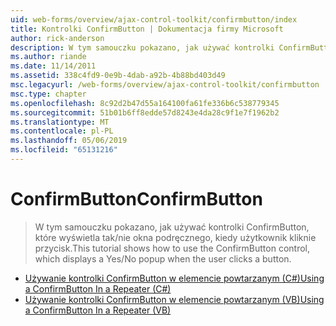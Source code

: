 ```yaml
---
uid: web-forms/overview/ajax-control-toolkit/confirmbutton/index
title: Kontrolki ConfirmButton | Dokumentacja firmy Microsoft
author: rick-anderson
description: W tym samouczku pokazano, jak używać kontrolki ConfirmButton, które wyświetla tak/nie okna podręcznego, kiedy użytkownik kliknie przycisk.
ms.author: riande
ms.date: 11/14/2011
ms.assetid: 338c4fd9-0e9b-4dab-a92b-4b88bd403d49
msc.legacyurl: /web-forms/overview/ajax-control-toolkit/confirmbutton
msc.type: chapter
ms.openlocfilehash: 8c92d2b47d55a164100fa61fe336b6c538779345
ms.sourcegitcommit: 51b01b6ff8edde57d8243e4da28c9f1e7f1962b2
ms.translationtype: MT
ms.contentlocale: pl-PL
ms.lasthandoff: 05/06/2019
ms.locfileid: "65131216"
---
```

# <a name="confirmbutton"></a><span data-ttu-id="92dfe-103">ConfirmButton</span><span class="sxs-lookup"><span data-stu-id="92dfe-103">ConfirmButton</span></span>

> <span data-ttu-id="92dfe-104">W tym samouczku pokazano, jak używać kontrolki ConfirmButton, które wyświetla tak/nie okna podręcznego, kiedy użytkownik kliknie przycisk.</span><span class="sxs-lookup"><span data-stu-id="92dfe-104">This tutorial shows how to use the ConfirmButton control, which displays a Yes/No popup when the user clicks a button.</span></span>

- [<span data-ttu-id="92dfe-105">Używanie kontrolki ConfirmButton w elemencie powtarzanym (C#)</span><span class="sxs-lookup"><span data-stu-id="92dfe-105">Using a ConfirmButton In a Repeater (C#)</span></span>](using-a-confirmbutton-in-a-repeater-cs.md)
- [<span data-ttu-id="92dfe-106">Używanie kontrolki ConfirmButton w elemencie powtarzanym (VB)</span><span class="sxs-lookup"><span data-stu-id="92dfe-106">Using a ConfirmButton In a Repeater (VB)</span></span>](using-a-confirmbutton-in-a-repeater-vb.md)
